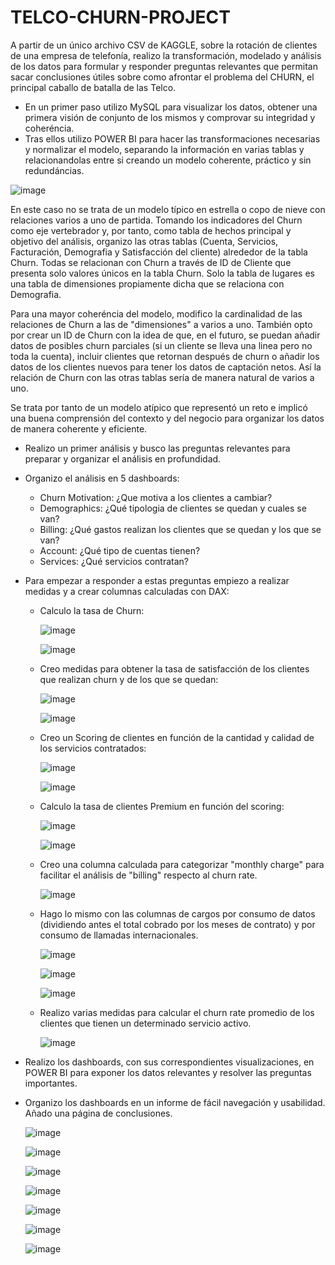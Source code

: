 # TELCO-CHURN-PROJECT

A partir de un único archivo CSV de KAGGLE, sobre la rotación de clientes de una empresa de telefonía, realizo la transformación, modelado y análisis de los datos para formular y responder preguntas relevantes que permitan sacar conclusiones útiles sobre como afrontar el problema del CHURN, el principal caballo de batalla de las Telco.
* En un primer paso utilizo MySQL para visualizar los datos, obtener una primera visión de conjunto de los mismos y comprovar su integridad y coheréncia.
* Tras ellos utilizo POWER BI para hacer las transformaciones necesarias y normalizar el modelo, separando la información en varias tablas y relacionandolas entre si creando un modelo coherente, práctico y sin redundáncias.

![image](https://github.com/user-attachments/assets/1263e5b1-d86a-4d7d-993e-57cfe41c8791)

En este caso no se trata de un modelo típico en estrella o copo de nieve con relaciones varios a uno de partida. Tomando los indicadores del Churn como eje vertebrador y, por tanto, como tabla de hechos principal y objetivo del análisis, organizo las otras tablas (Cuenta, Servicios, Facturación, Demografia y Satisfacción del cliente) alrededor de la tabla Churn. Todas se relacionan con Churn a través de ID de Cliente que presenta solo valores únicos en la tabla Churn. Solo la tabla de lugares es una tabla de dimensiones propiamente dicha que se relaciona con Demografia. 

Para una mayor coheréncia del modelo, modifico la cardinalidad de las relaciones de Churn a las de "dimensiones" a varios a uno. También opto por crear un ID de Churn con la idea de que, en el futuro, se puedan añadir datos de posibles churn parciales (si un cliente se lleva una linea pero no toda la cuenta), incluir clientes que retornan después de churn o añadir los datos de los clientes nuevos para tener los datos de captación netos. Así la relación de Churn con las otras tablas sería de manera natural de varios a uno. 

Se trata por tanto de un modelo atípico que representó un reto e implicó una buena comprensión del contexto y del negocio para organizar los datos de manera coherente y eficiente.

* Realizo un primer análisis y busco las preguntas relevantes para preparar y organizar el análisis en profundidad.

* Organizo el análisis en 5 dashboards:
  * Churn Motivation: ¿Que motiva a los clientes a cambiar?
  * Demographics: ¿Qué tipologia de clientes se quedan y cuales se van?
  * Billing: ¿Qué gastos realizan los clientes que se quedan y los que se van?
  * Account: ¿Qué tipo de cuentas tienen?
  * Services: ¿Qué servicios contratan?
    
* Para empezar a responder a estas preguntas empiezo a realizar medidas y a crear columnas calculadas con DAX:
  * Calculo la tasa de Churn:
    
    ![image](https://github.com/user-attachments/assets/644b45f7-e063-4e8c-ab2f-2a5e47d03cbe)

    ![image](https://github.com/user-attachments/assets/51949780-1fbb-432f-b0a8-dfbf2072233c)
    

  * Creo medidas para obtener la tasa de satisfacción de los clientes que realizan churn y de los que se quedan:

    ![image](https://github.com/user-attachments/assets/87959692-ff4b-4ab2-bcc2-be664ffa8279)

    ![image](https://github.com/user-attachments/assets/8feef55c-4dcd-48bf-b65d-c0fed66f117b)


  * Creo un Scoring de clientes en función de la cantidad y calidad de los servicios contratados:
 
    ![image](https://github.com/user-attachments/assets/16485cd1-7b23-4b6d-a2ad-a323f95e3494)
 
    ![image](https://github.com/user-attachments/assets/5d752d1b-9d4c-4775-ba00-f890ace913b0)
 

  * Calculo la tasa de clientes Premium en función del scoring:
 
    ![image](https://github.com/user-attachments/assets/2f9729a7-442d-4a32-9eee-bf8ebc546a15)
  
    ![image](https://github.com/user-attachments/assets/d39651ca-ea4f-470d-b435-9939958f518b)


  * Creo una columna calculada para categorizar "monthly charge" para facilitar el análisis de "billing" respecto al churn rate.

    ![image](https://github.com/user-attachments/assets/466d2068-9e86-46b4-9951-e4b6d4804bc6)

    
  * Hago lo mismo con las columnas de cargos por consumo de datos (dividiendo antes el total cobrado por los meses de contrato) y por consumo de llamadas internacionales.

    ![image](https://github.com/user-attachments/assets/98fb0d69-dc7e-4f9b-827e-32ef34d934d6)
    
    ![image](https://github.com/user-attachments/assets/372943b3-6d5a-4b01-bcd2-4e8607f0d00f)

    ![image](https://github.com/user-attachments/assets/add2ad8b-8e56-4284-925b-9d0ed02fa508)


  * Realizo varias medidas para calcular el churn rate promedio de los clientes que tienen un determinado servicio activo.

    ![image](https://github.com/user-attachments/assets/0324738c-a0bd-439a-8a1d-e6252fffc657)

   
* Realizo los dashboards, con sus correspondientes visualizaciones, en POWER BI para exponer los datos relevantes y resolver las preguntas importantes.

* Organizo los dashboards en un informe de fácil navegación y usabilidad. Añado una página de conclusiones.
  

    ![image](https://github.com/user-attachments/assets/ad9c35f2-ae2d-40b7-9330-52d177dcf5e9)


    ![image](https://github.com/user-attachments/assets/3ca5d2a8-91c3-472a-8486-8bed98eaa785)


    ![image](https://github.com/user-attachments/assets/8674981c-8498-4122-854b-e99959cdee66)


    ![image](https://github.com/user-attachments/assets/077ab3ab-e39d-4539-bc9c-310ce2b27725)


    ![image](https://github.com/user-attachments/assets/5c7053ca-ca60-4b12-a2dc-714950029432)


    ![image](https://github.com/user-attachments/assets/fb846acd-ff6d-4cfe-aa82-9efe8e8a4e09)


    ![image](https://github.com/user-attachments/assets/60f36d2a-e162-47c7-a611-e52c08f77f67)


